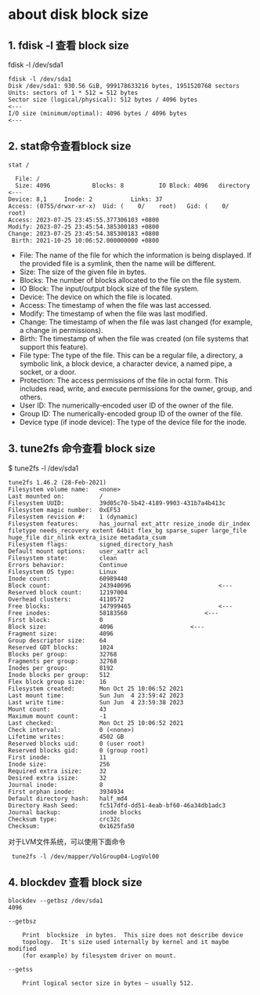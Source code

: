 # about disk block size

## 1. fdisk -l 查看 block size

fdisk -l /dev/sda1

    fdisk -l /dev/sda1
    Disk /dev/sda1: 930.56 GiB, 999178633216 bytes, 1951520768 sectors
    Units: sectors of 1 * 512 = 512 bytes
    Sector size (logical/physical): 512 bytes / 4096 bytes                      <---
    I/O size (minimum/optimal): 4096 bytes / 4096 bytes                         <---

## 2. stat命令查看block size

    stat /

      File: /
      Size: 4096            Blocks: 8          IO Block: 4096   directory                       <---
    Device: 8,1     Inode: 2           Links: 37
    Access: (0755/drwxr-xr-x)  Uid: (    0/    root)   Gid: (    0/    root)
    Access: 2023-07-25 23:45:55.377306103 +0800
    Modify: 2023-07-25 23:45:54.385300183 +0800
    Change: 2023-07-25 23:45:54.385300183 +0800
     Birth: 2021-10-25 10:06:52.000000000 +0800

- File: The name of the file for which the information is being displayed. If the provided file is a symlink, then the name will be different.
- Size: The size of the given file in bytes.
- Blocks: The number of blocks allocated to the file on the file system.
- IO Block: The input/output block size of the file system.
- Device: The device on which the file is located.
- Access: The timestamp of when the file was last accessed.
- Modify: The timestamp of when the file was last modified.
- Change: The timestamp of when the file was last changed (for example, a change in permissions).
- Birth: The timestamp of when the file was created (on file systems that support this feature).
- File type: The type of the file. This can be a regular file, a directory, a symbolic link, a block device, a character device, a named pipe, a socket, or a door.
- Protection: The access permissions of the file in octal form. This includes read, write, and execute permissions for the owner, group, and others.
- User ID: The numerically-encoded user ID of the owner of the file.
- Group ID: The numerically-encoded group ID of the owner of the file.
- Device type (if inode device): The type of the device file for the inode.

## 3. tune2fs 命令查看 block size

$ tune2fs -l /dev/sda1

    tune2fs 1.46.2 (28-Feb-2021)
    Filesystem volume name:   <none>
    Last mounted on:          /
    Filesystem UUID:          39d05c70-5b42-4189-9903-431b7a4b413c
    Filesystem magic number:  0xEF53
    Filesystem revision #:    1 (dynamic)
    Filesystem features:      has_journal ext_attr resize_inode dir_index filetype needs_recovery extent 64bit flex_bg sparse_super large_file huge_file dir_nlink extra_isize metadata_csum
    Filesystem flags:         signed_directory_hash
    Default mount options:    user_xattr acl
    Filesystem state:         clean
    Errors behavior:          Continue
    Filesystem OS type:       Linux
    Inode count:              60989440
    Block count:              243940096                         <---
    Reserved block count:     12197004
    Overhead clusters:        4110572
    Free blocks:              147999465                         <---
    Free inodes:              58183560                      <---
    First block:              0
    Block size:               4096                      <---
    Fragment size:            4096
    Group descriptor size:    64
    Reserved GDT blocks:      1024
    Blocks per group:         32768
    Fragments per group:      32768
    Inodes per group:         8192
    Inode blocks per group:   512
    Flex block group size:    16
    Filesystem created:       Mon Oct 25 10:06:52 2021
    Last mount time:          Sun Jun  4 23:59:42 2023
    Last write time:          Sun Jun  4 23:59:38 2023
    Mount count:              43
    Maximum mount count:      -1
    Last checked:             Mon Oct 25 10:06:52 2021
    Check interval:           0 (<none>)
    Lifetime writes:          4502 GB
    Reserved blocks uid:      0 (user root)
    Reserved blocks gid:      0 (group root)
    First inode:              11
    Inode size:               256
    Required extra isize:     32
    Desired extra isize:      32
    Journal inode:            8
    First orphan inode:       3934934
    Default directory hash:   half_md4
    Directory Hash Seed:      fc517dfd-dd51-4eab-bf60-46a34db1adc3
    Journal backup:           inode blocks
    Checksum type:            crc32c
    Checksum:                 0x1625fa50


对于LVM文件系统，可以使用下面命令

     tune2fs -l /dev/mapper/VolGroup04-LogVol00


## 4. blockdev 查看 block size

    blockdev --getbsz /dev/sda1
    4096

    --getbsz

        Print  blocksize  in bytes.  This size does not describe device
        topology.  It's size used internally by kernel and it maybe modified
        (for example) by filesystem driver on mount.

    --getss

        Print logical sector size in bytes – usually 512.

